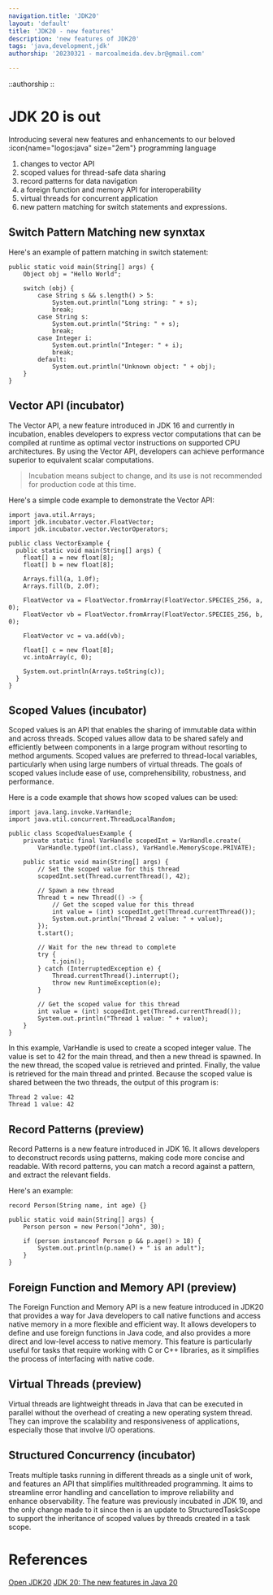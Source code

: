 ```yaml
---
navigation.title: 'JDK20'
layout: 'default'
title: 'JDK20 - new features'
description: 'new features of JDK20'
tags: 'java,development,jdk'
authorship: '20230321 - marcoalmeida.dev.br@gmail.com'

---
```


::authorship 
::

# JDK 20 is out

Introducing several new features and enhancements to our beloved :icon{name="logos:java" size="2em"} programming language
1. changes to vector API 
2. scoped values for thread-safe data sharing
3. record patterns for data navigation
4. a foreign function and memory API for interoperability
5. virtual threads for concurrent application
6. new pattern matching for switch statements and expressions.



## Switch Pattern Matching new synxtax

Here's an example of pattern matching in switch statement:

```
public static void main(String[] args) {
    Object obj = "Hello World";

    switch (obj) {
        case String s && s.length() > 5:
            System.out.println("Long string: " + s);
            break;
        case String s:
            System.out.println("String: " + s);
            break;
        case Integer i:
            System.out.println("Integer: " + i);
            break;
        default:
            System.out.println("Unknown object: " + obj);
    }
}
```

## Vector API (incubator)

The Vector API, a new feature introduced in JDK 16 and currently in incubation, enables developers to express vector computations that can be compiled at runtime as optimal vector instructions on supported CPU architectures. By using the Vector API, developers can achieve performance superior to equivalent scalar computations.

> Incubation means subject to change, and its use is not recommended for production code at this time.

Here's a simple code example to demonstrate the Vector API:

```
import java.util.Arrays;
import jdk.incubator.vector.FloatVector;
import jdk.incubator.vector.VectorOperators;

public class VectorExample {
  public static void main(String[] args) {
    float[] a = new float[8];
    float[] b = new float[8];

    Arrays.fill(a, 1.0f);
    Arrays.fill(b, 2.0f);

    FloatVector va = FloatVector.fromArray(FloatVector.SPECIES_256, a, 0);
    FloatVector vb = FloatVector.fromArray(FloatVector.SPECIES_256, b, 0);

    FloatVector vc = va.add(vb);

    float[] c = new float[8];
    vc.intoArray(c, 0);

    System.out.println(Arrays.toString(c));
  }
}

```

## Scoped Values (incubator)

Scoped values is an API that enables the sharing of immutable data within and across threads. Scoped values allow data to be shared safely and efficiently between components in a large program without resorting to method arguments. Scoped values are preferred to thread-local variables, particularly when using large numbers of virtual threads. The goals of scoped values include ease of use, comprehensibility, robustness, and performance.

Here is a code example that shows how scoped values can be used:

```
import java.lang.invoke.VarHandle;
import java.util.concurrent.ThreadLocalRandom;

public class ScopedValuesExample {
    private static final VarHandle scopedInt = VarHandle.create(
        VarHandle.typeOf(int.class), VarHandle.MemoryScope.PRIVATE);

    public static void main(String[] args) {
        // Set the scoped value for this thread
        scopedInt.set(Thread.currentThread(), 42);
        
        // Spawn a new thread
        Thread t = new Thread(() -> {
            // Get the scoped value for this thread
            int value = (int) scopedInt.get(Thread.currentThread());
            System.out.println("Thread 2 value: " + value);
        });
        t.start();
        
        // Wait for the new thread to complete
        try {
            t.join();
        } catch (InterruptedException e) {
            Thread.currentThread().interrupt();
            throw new RuntimeException(e);
        }
        
        // Get the scoped value for this thread
        int value = (int) scopedInt.get(Thread.currentThread());
        System.out.println("Thread 1 value: " + value);
    }
}
```

In this example, VarHandle is used to create a scoped integer value. The value is set to 42 for the main thread, and then a new thread is spawned. In the new thread, the scoped value is retrieved and printed. Finally, the value is retrieved for the main thread and printed. Because the scoped value is shared between the two threads, the output of this program is:

```
Thread 2 value: 42
Thread 1 value: 42
```

## Record Patterns (preview)

Record Patterns is a new feature introduced in JDK 16. It allows developers to deconstruct records using patterns, making code more concise and readable. With record patterns, you can match a record against a pattern, and extract the relevant fields.

Here's an example:

```
record Person(String name, int age) {}

public static void main(String[] args) {
    Person person = new Person("John", 30);

    if (person instanceof Person p && p.age() > 18) {
        System.out.println(p.name() + " is an adult");
    }
}
```

## Foreign Function and Memory API (preview)

The Foreign Function and Memory API is a new feature introduced in JDK20 that provides a way for Java developers to call native functions and access native memory in a more flexible and efficient way. It allows developers to define and use foreign functions in Java code, and also provides a more direct and low-level access to native memory. This feature is particularly useful for tasks that require working with C or C++ libraries, as it simplifies the process of interfacing with native code.

## Virtual Threads (preview)

Virtual threads are lightweight threads in Java that can be executed in parallel without the overhead of creating a new operating system thread. They can improve the scalability and responsiveness of applications, especially those that involve I/O operations.

## Structured Concurrency (incubator)

Treats multiple tasks running in different threads as a single unit of work, and features an API that simplifies multithreaded programming. It aims to streamline error handling and cancellation to improve reliability and enhance observability. The feature was previously incubated in JDK 19, and the only change made to it since then is an update to StructuredTaskScope to support the inheritance of scoped values by threads created in a task scope.

# References

[Open JDK20](https://openjdk.org/projects/jdk/20/)
[JDK 20: The new features in Java 20](https://www.infoworld.com/article/3676699/jdk-20-the-new-features-in-java-20.html#:~:text=JDK%2020%2C%20now%20in%20a,for%20general%20availability%20March%2021.)

